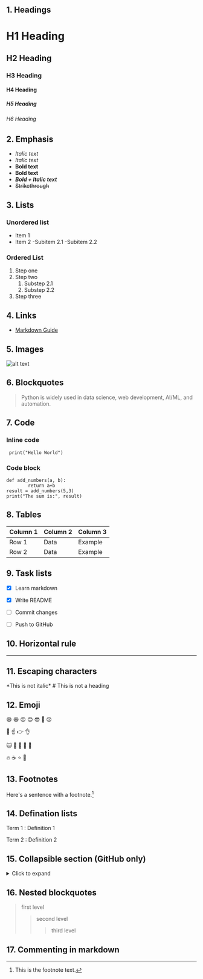 
## 1. Headings

# H1 Heading
## H2 Heading
### H3 Heading
#### H4 Heading
##### H5 Heading
###### H6 Heading


## 2. Emphasis

- *Italic text*
- _Italic text_
- **Bold text**
- __Bold text__
- ***Bold + Italic text***
- ~~Strikethrough~~


## 3. Lists

### Unordered list
- Item 1
- Item 2
    -Subitem 2.1
    -Subitem 2.2

### Ordered List
1. Step one
2. Step two
    1. Substep 2.1
    2. Substep 2.2
3. Step three


## 4. Links
- [Markdown Guide](https://www.markdownguide.org/cheat-sheet/)


## 5. Images
![alt text](https://www.citypng.com/photo/20680/hd-python-logo-symbol-transparent-png)


## 6. Blockquotes
> Python is widely used in data science, web development, AI/ML, and automation.


## 7. Code

### Inline code
` print("Hello World")`

### Code block 
```
def add_numbers(a, b):
        return a+b
result = add_numbers(5,3)
print("The sum is:", result)
```

## 8. Tables
| Column 1 | Column 2 | Column 3 |
|----------|----------|----------|
| Row 1    | Data     | Example  |
| Row 2    | Data     | Example  |


## 9. Task lists
- [x] Learn markdown
- [x] Write README
- [ ] Commit changes
- [ ] Push to GitHub


## 10. Horizontal rule
---

## 11. Escaping characters
\*This is not italic\*
\# This is not a heading


## 12. Emoji
:smile: :laughing: :angry: :blush: :sunglasses: :thinking: :cry:

:clap: :point_up: :point_right: :ok_hand:

:cat: :dog: :tiger: :lion: :panda_face:

:fire: :coffee: :star: :pizza:


## 13. Footnotes
Here's a sentence with a footnote.[^1]

[^1]: This is the footnote text.


## 14. Defination lists
Term 1
: Definition 1

Term 2
: Definition 2


## 15. Collapsible section (GitHub only)
<details>
    <summary>Click to expand</summary>

    This is hidden text inside a collapsible section.

</details>


## 16. Nested blockquotes
> first level
>> second level
>>> third level


## 17. Commenting in markdown
<!-- This is a comment -->


